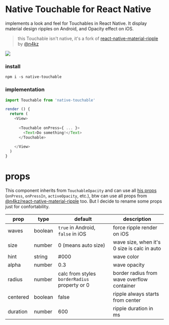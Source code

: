 # Native Touchable for React Native

implements a look and feel for Touchables in React Native. It display material design ripples on Android, and Opacity effect on iOS.

> this Touchable isn't native, it's a fork of [react-native-material-ripple](https://www.npmjs.com/package/react-native-material-ripple) by [@n4kz](https://github.com/n4kz)

<img src="https://i.imgur.com/e2pUIt7.gif"/>

### install
`npm i -s native-touchable`

### implementation
```js
import Touchable from 'native-touchable'

render () {
  return (
    <View>
      
      <Touchable onPress={ ... }>
        <Text>Do something!</Text>
      </Touchable>
      
    </View>
  )
}
```

# props

This component inherits from `TouchableOpacity` and can use all [his props](https://facebook.github.io/react-native/docs/touchableopacity#props) (`onPress`, `onPressIn`, `activeOpacity`, etc.), btw can use all props from [@n4kz/react-native-material-ripple](https://github.com/n4kz/react-native-material-ripple) too. But I decide to rename some props just for confortability.

| prop     | type    | default                                       | description                                 |
|----------|---------|-----------------------------------------------|---------------------------------------------|
| waves    | boolean | `true` in Android, `false` in iOS             | force ripple render on iOS                  |
| size     | number  | 0 (means auto size)                           | wave size, when it's 0 size is calc in auto |
| hint     | string  | #000                                          | wave color                                  |
| alpha    | number  | 0.3                                           | wave opacity                                |
| radius   | number  | calc from styles `borderRadius` property or 0 | border radius from wave overflow container  |
| centered | boolean | false                                         | ripple always starts from center            |
| duration | number  | 600                                           | ripple duration in ms                       |
